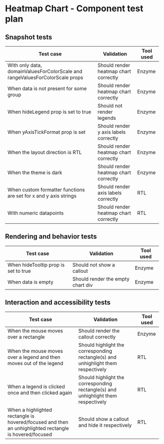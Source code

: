 # Heatmap Chart - Component test plan

## Snapshot tests

| Test case                                                                    | Validation                            | Tool used |
| ---------------------------------------------------------------------------- | ------------------------------------- | --------- |
| With only data, domainValuesForColorScale and rangeValuesForColorScale props | Should render heatmap chart correctly | Enzyme    |
| When data is not present for some group                                      | Should render heatmap chart correctly | Enzyme    |
| When hideLegend prop is set to true                                          | Should not render legends             | Enzyme    |
| When yAxisTickFormat prop is set                                             | Should render y axis labels correctly | Enzyme    |
| When the layout direction is RTL                                             | Should render heatmap chart correctly | Enzyme    |
| When the theme is dark                                                       | Should render heatmap chart correctly | Enzyme    |
| When custom formatter functions are set for x and y axis strings             | Should render axis labels correctly   | RTL       |
| With numeric datapoints                                                      | Should render heatmap chart correctly | RTL       |

## Rendering and behavior tests

| Test case                            | Validation                        | Tool used |
| ------------------------------------ | --------------------------------- | --------- |
| When hideTooltip prop is set to true | Should not show a callout         | Enzyme    |
| When data is empty                   | Should render the empty chart div | Enzyme    |

## Interaction and accessibility tests

| Test case                                                                                              | Validation                                                                        | Tool used |
| ------------------------------------------------------------------------------------------------------ | --------------------------------------------------------------------------------- | --------- |
| When the mouse moves over a rectangle                                                                  | Should render the callout correctly                                               | Enzyme    |
| When the mouse moves over a legend and then moves out of the legend                                    | Should highlight the corresponding rectangle(s) and unhighlight them respectively | RTL       |
| When a legend is clicked once and then clicked again                                                   | Should highlight the corresponding rectangle(s) and unhighlight them respectively | RTL       |
| When a highlighted rectangle is hovered/focused and then an unhighlighted rectangle is hovered/focused | Should show a callout and hide it respectively                                    | RTL       |
